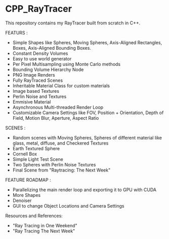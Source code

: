 # CPP_RayTracer

This repository contains my RayTracer built from scratch in C++.

FEATURS :
- Simple Shapes like Spheres, Moving Spheres, Axis-Aligned Rectangles, Boxes, Axis-Aligned Bounding Boxes.
- Constant Density Volumes
- Easy to use world generator
- Per Pixel Multisampling using Monte Carlo methods
- Bounding Volume Hierarchy Node
- PNG Image Renders
- Fully RayTraced Scenes
- Inheritable Material Class for custom materials
- Image based Textures
- Perlin Noise and Textures
- Emmisive Material
- Asynchronous Multi-threaded Render Loop
- Customizable Camera Settings like FOV, Position + Orientation, Depth of Field, Motion Blur, Aperture, Aspect Ratio

SCENES :
- Random scenes with Moving Spheres, Spheres of different material like glass, metal, diffuse, and Checkered Textures
- Earth Textured Sphere
- Cornell Box
- Simple Light Test Scene
- Two Spheres with Perlin Noise Textures
- Final Scene from "Raytracing: The Next Week"

FEATURE ROADMAP :
- Parallelizing the main render loop and exporting it to GPU with CUDA
- More Shapes
- Denoiser
- GUI to change Object Locations and Camera Settings

Resources and References:
- "Ray Tracing in One Weekend"
- "Ray Tracing The Next Week"